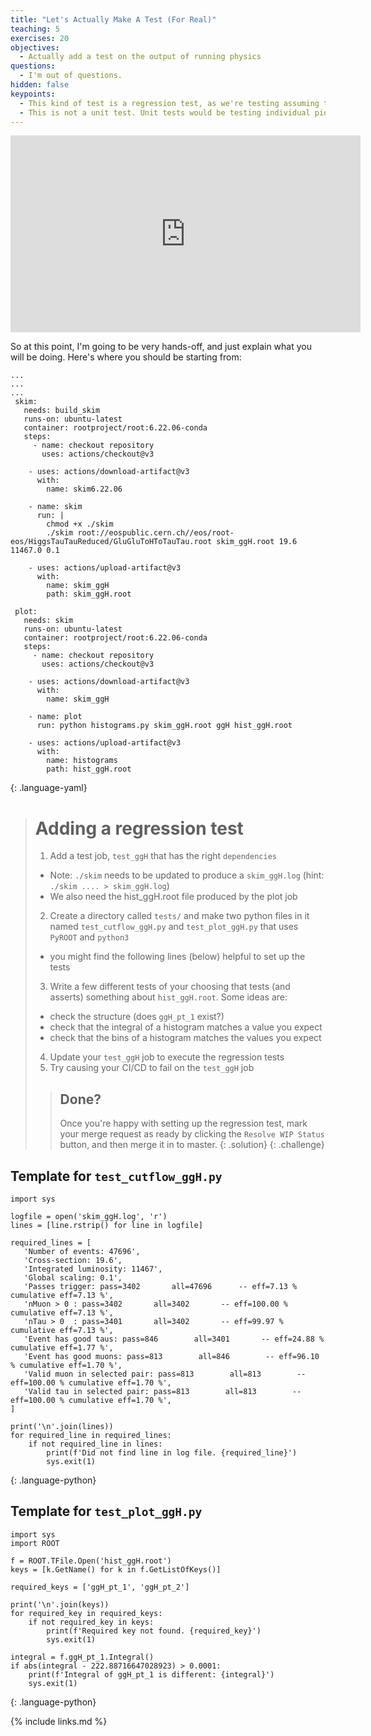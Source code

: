 ```yaml
---
title: "Let's Actually Make A Test (For Real)"
teaching: 5
exercises: 20
objectives:
  - Actually add a test on the output of running physics
questions:
  - I'm out of questions.
hidden: false
keypoints:
  - This kind of test is a regression test, as we're testing assuming the code up to this point was correct.
  - This is not a unit test. Unit tests would be testing individual pieces of the Framework code-base, or specific functionality you wrote into your algorithms.
---
```

<iframe width="560" height="315" src="https://www.youtube.com/embed/VgFgvCrXl9o" frameborder="0" allow="accelerometer; autoplay; clipboard-write; encrypted-media; gyroscope; picture-in-picture" allowfullscreen></iframe>

So at this point, I'm going to be very hands-off, and just explain what you will be doing. Here's where you should be starting from:

~~~
...
...
...
 skim:
   needs: build_skim
   runs-on: ubuntu-latest
   container: rootproject/root:6.22.06-conda
   steps:
     - name: checkout repository
       uses: actions/checkout@v3

    - uses: actions/download-artifact@v3
      with:
        name: skim6.22.06

    - name: skim
      run: |
        chmod +x ./skim
        ./skim root://eospublic.cern.ch//eos/root-eos/HiggsTauTauReduced/GluGluToHToTauTau.root skim_ggH.root 19.6 11467.0 0.1

    - uses: actions/upload-artifact@v3
      with:
        name: skim_ggH
        path: skim_ggH.root

 plot:
   needs: skim
   runs-on: ubuntu-latest
   container: rootproject/root:6.22.06-conda
   steps:
     - name: checkout repository
       uses: actions/checkout@v3

    - uses: actions/download-artifact@v3
      with:
        name: skim_ggH

    - name: plot
      run: python histograms.py skim_ggH.root ggH hist_ggH.root

    - uses: actions/upload-artifact@v3
      with:
        name: histograms
        path: hist_ggH.root
~~~
{: .language-yaml}

> # Adding a regression test
>
> 1. Add a test job, `test_ggH` that has the right `dependencies`
>   - Note: `./skim` needs to be updated to produce a `skim_ggH.log` (hint: `./skim .... > skim_ggH.log`)
>   - We also need the hist_ggH.root file produced by the plot job
> 2. Create a directory called `tests/` and make two python files in it named `test_cutflow_ggH.py` and `test_plot_ggH.py` that uses `PyROOT` and `python3`
>   - you might find the following lines (below) helpful to set up the tests
> 3. Write a few different tests of your choosing that tests (and asserts) something about `hist_ggH.root`. Some ideas are:
>   - check the structure (does `ggH_pt_1` exist?)
>   - check that the integral of a histogram matches a value you expect
>   - check that the bins of a histogram matches the values you expect
> 4. Update your `test_ggH` job to execute the regression tests
> 5. Try causing your CI/CD to fail on the `test_ggH` job
>
> > ## Done?
> >
> > Once you're happy with setting up the regression test, mark your merge request as ready by clicking the `Resolve WIP Status` button, and then merge it in to master.
> {: .solution}
{: .challenge}

## Template for `test_cutflow_ggH.py`

~~~
import sys

logfile = open('skim_ggH.log', 'r')
lines = [line.rstrip() for line in logfile]

required_lines = [
   'Number of events: 47696',
   'Cross-section: 19.6',
   'Integrated luminosity: 11467',
   'Global scaling: 0.1',
   'Passes trigger: pass=3402       all=47696      -- eff=7.13 % cumulative eff=7.13 %',
   'nMuon > 0 : pass=3402       all=3402       -- eff=100.00 % cumulative eff=7.13 %',
   'nTau > 0  : pass=3401       all=3402       -- eff=99.97 % cumulative eff=7.13 %',
   'Event has good taus: pass=846        all=3401       -- eff=24.88 % cumulative eff=1.77 %',
   'Event has good muons: pass=813        all=846        -- eff=96.10 % cumulative eff=1.70 %',
   'Valid muon in selected pair: pass=813        all=813        -- eff=100.00 % cumulative eff=1.70 %',
   'Valid tau in selected pair: pass=813        all=813        -- eff=100.00 % cumulative eff=1.70 %',
]

print('\n'.join(lines))
for required_line in required_lines:
    if not required_line in lines:
        print(f'Did not find line in log file. {required_line}')
        sys.exit(1)
~~~
{: .language-python}

## Template for `test_plot_ggH.py`

~~~
import sys
import ROOT

f = ROOT.TFile.Open('hist_ggH.root')
keys = [k.GetName() for k in f.GetListOfKeys()]

required_keys = ['ggH_pt_1', 'ggH_pt_2']

print('\n'.join(keys))
for required_key in required_keys:
    if not required_key in keys:
        print(f'Required key not found. {required_key}')
        sys.exit(1)

integral = f.ggH_pt_1.Integral()
if abs(integral - 222.88716647028923) > 0.0001:
    print(f'Integral of ggH_pt_1 is different: {integral}')
    sys.exit(1)
~~~
{: .language-python}


{% include links.md %}
